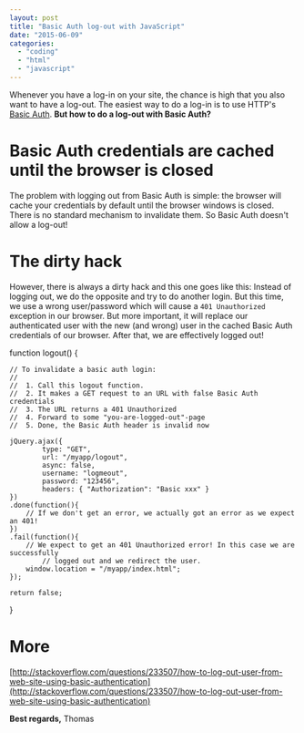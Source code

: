 ```yaml
---
layout: post
title: "Basic Auth log-out with JavaScript"
date: "2015-06-09"
categories: 
  - "coding"
  - "html"
  - "javascript"
---
```


Whenever you have a log-in on your site, the chance is high that you also want to have a log-out. The easiest way to do a log-in is to use HTTP's [Basic Auth](http://en.wikipedia.org/wiki/Basic_access_authentication). **But how to do a log-out with Basic Auth?**

# Basic Auth credentials are cached until the browser is closed

The problem with logging out from Basic Auth is simple: the browser will cache your credentials by default until the browser windows is closed. There is no standard mechanism to invalidate them. So Basic Auth doesn't allow a log-out!

# The dirty hack

However, there is always a dirty hack and this one goes like this: Instead of logging out, we do the opposite and try to do another login. But this time, we use a wrong user/password which will cause a `401 Unauthorized` exception in our browser. But more important, it will replace our authenticated user with the new (and wrong) user in the cached Basic Auth credentials of our browser. After that, we are effectively logged out!

function logout() {

	// To invalidate a basic auth login:
	// 
	// 	1. Call this logout function.
	//	2. It makes a GET request to an URL with false Basic Auth credentials
	//	3. The URL returns a 401 Unauthorized
	// 	4. Forward to some "you-are-logged-out"-page
	// 	5. Done, the Basic Auth header is invalid now

	jQuery.ajax({
            type: "GET",
            url: "/myapp/logout",
            async: false,
            username: "logmeout",
            password: "123456",
            headers: { "Authorization": "Basic xxx" }
	})
	.done(function(){
	    // If we don't get an error, we actually got an error as we expect an 401!
	})
	.fail(function(){
	    // We expect to get an 401 Unauthorized error! In this case we are successfully 
            // logged out and we redirect the user.
	    window.location = "/myapp/index.html";
    });

    return false;
}

# More

[http://stackoverflow.com/questions/233507/how-to-log-out-user-from-web-site-using-basic-authentication](http://stackoverflow.com/questions/233507/how-to-log-out-user-from-web-site-using-basic-authentication)

**Best regards,** Thomas
